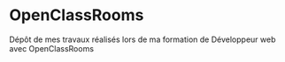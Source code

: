 # OpenClassRooms
Dépôt de mes travaux réalisés lors de ma formation de Développeur web avec OpenClassRooms
